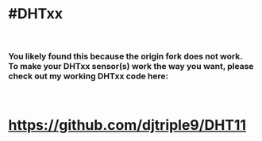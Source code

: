 <h1>#DHTxx</h1> <br>
<h3>You likely found this because the origin fork does not work. <br> To make your DHTxx sensor(s) work the way you want, please check out my working DHTxx code here:</h3><br><h1><a href>https://github.com/djtriple9/DHT11</href></h1>
